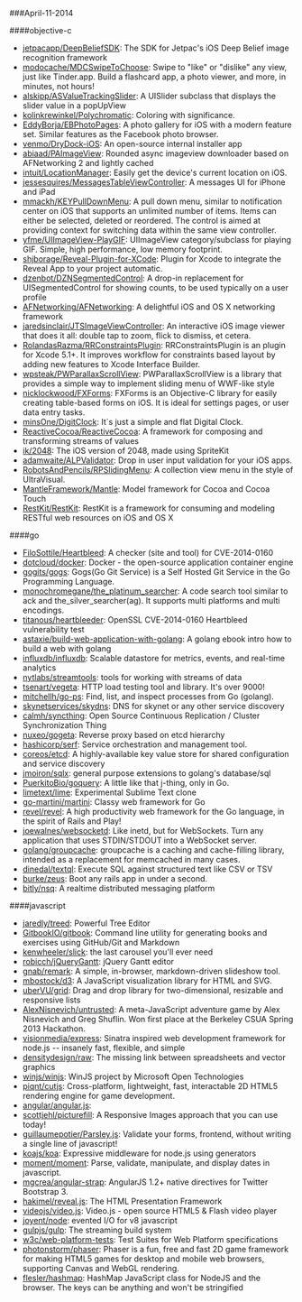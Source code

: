 ###April-11-2014

####objective-c
* [jetpacapp/DeepBeliefSDK](https://github.com/jetpacapp/DeepBeliefSDK): The SDK for Jetpac's iOS Deep Belief image recognition framework
* [modocache/MDCSwipeToChoose](https://github.com/modocache/MDCSwipeToChoose): Swipe to "like" or "dislike" any view, just like Tinder.app. Build a flashcard app, a photo viewer, and more, in minutes, not hours!
* [alskipp/ASValueTrackingSlider](https://github.com/alskipp/ASValueTrackingSlider): A UISlider subclass that displays the slider value in a popUpView
* [kolinkrewinkel/Polychromatic](https://github.com/kolinkrewinkel/Polychromatic): Coloring with significance.
* [EddyBorja/EBPhotoPages](https://github.com/EddyBorja/EBPhotoPages): A photo gallery for iOS with a modern feature set. Similar features as the Facebook photo browser.
* [venmo/DryDock-iOS](https://github.com/venmo/DryDock-iOS): An open-source internal installer app
* [abiaad/PAImageView](https://github.com/abiaad/PAImageView): Rounded async imageview downloader based on AFNetworking 2 and lightly cached
* [intuit/LocationManager](https://github.com/intuit/LocationManager): Easily get the device's current location on iOS.
* [jessesquires/MessagesTableViewController](https://github.com/jessesquires/MessagesTableViewController): A messages UI for iPhone and iPad
* [mmackh/KEYPullDownMenu](https://github.com/mmackh/KEYPullDownMenu): A pull down menu, similar to notification center on iOS that supports an unlimited number of items. Items can either be selected, deleted or reordered. The control is aimed at providing context for switching data within the same view controller.
* [yfme/UIImageView-PlayGIF](https://github.com/yfme/UIImageView-PlayGIF): UIImageView category/subclass for playing GIF. Simple, high performance, low memory footprint.
* [shjborage/Reveal-Plugin-for-XCode](https://github.com/shjborage/Reveal-Plugin-for-XCode): Plugin for Xcode to integrate the Reveal App to your project automatic.
* [dzenbot/DZNSegmentedControl](https://github.com/dzenbot/DZNSegmentedControl): A drop-in replacement for UISegmentedControl for showing counts, to be used typically on a user profile
* [AFNetworking/AFNetworking](https://github.com/AFNetworking/AFNetworking): A delightful iOS and OS X networking framework
* [jaredsinclair/JTSImageViewController](https://github.com/jaredsinclair/JTSImageViewController): An interactive iOS image viewer that does it all: double tap to zoom, flick to dismiss, et cetera.
* [RolandasRazma/RRConstraintsPlugin](https://github.com/RolandasRazma/RRConstraintsPlugin): RRConstraintsPlugin is an plugin for Xcode 5.1+. It improves workflow for constraints based layout by adding new features to Xcode Interface Builder.
* [wpsteak/PWParallaxScrollView](https://github.com/wpsteak/PWParallaxScrollView): PWParallaxScrollView is a library that provides a simple way to implement sliding menu of WWF-like style
* [nicklockwood/FXForms](https://github.com/nicklockwood/FXForms):  FXForms is an Objective-C library for easily creating table-based forms on iOS. It is ideal for settings pages, or user data entry tasks.
* [minsOne/DigitClock](https://github.com/minsOne/DigitClock): It`s just a simple and flat Digital Clock.
* [ReactiveCocoa/ReactiveCocoa](https://github.com/ReactiveCocoa/ReactiveCocoa): A framework for composing and transforming streams of values
* [ik/2048](https://github.com/ik/2048): The iOS version of 2048, made using SpriteKit
* [adamwaite/ALPValidator](https://github.com/adamwaite/ALPValidator): Drop in user input validation for your iOS apps.
* [RobotsAndPencils/RPSlidingMenu](https://github.com/RobotsAndPencils/RPSlidingMenu): A collection view menu in the style of UltraVisual.
* [MantleFramework/Mantle](https://github.com/MantleFramework/Mantle): Model framework for Cocoa and Cocoa Touch
* [RestKit/RestKit](https://github.com/RestKit/RestKit): RestKit is a framework for consuming and modeling RESTful web resources on iOS and OS X

####go
* [FiloSottile/Heartbleed](https://github.com/FiloSottile/Heartbleed): A checker (site and tool) for CVE-2014-0160
* [dotcloud/docker](https://github.com/dotcloud/docker): Docker - the open-source application container engine
* [gogits/gogs](https://github.com/gogits/gogs): Gogs(Go Git Service) is a Self Hosted Git Service in the Go Programming Language.
* [monochromegane/the_platinum_searcher](https://github.com/monochromegane/the_platinum_searcher): A code search tool similar to ack and the_silver_searcher(ag). It supports multi platforms and multi encodings.
* [titanous/heartbleeder](https://github.com/titanous/heartbleeder): OpenSSL CVE-2014-0160 Heartbleed vulnerability test
* [astaxie/build-web-application-with-golang](https://github.com/astaxie/build-web-application-with-golang): A golang ebook intro how to build a web with golang
* [influxdb/influxdb](https://github.com/influxdb/influxdb): Scalable datastore for metrics, events, and real-time analytics
* [nytlabs/streamtools](https://github.com/nytlabs/streamtools): tools for working with streams of data
* [tsenart/vegeta](https://github.com/tsenart/vegeta): HTTP load testing tool and library. It's over 9000!
* [mitchellh/go-ps](https://github.com/mitchellh/go-ps): Find, list, and inspect processes from Go (golang).
* [skynetservices/skydns](https://github.com/skynetservices/skydns): DNS for skynet or any other service discovery
* [calmh/syncthing](https://github.com/calmh/syncthing): Open Source Continuous Replication / Cluster Synchronization Thing
* [nuxeo/gogeta](https://github.com/nuxeo/gogeta): Reverse proxy based on etcd hierarchy
* [hashicorp/serf](https://github.com/hashicorp/serf): Service orchestration and management tool.
* [coreos/etcd](https://github.com/coreos/etcd): A highly-available key value store for shared configuration and service discovery
* [jmoiron/sqlx](https://github.com/jmoiron/sqlx): general purpose extensions to golang's database/sql
* [PuerkitoBio/goquery](https://github.com/PuerkitoBio/goquery): A little like that j-thing, only in Go.
* [limetext/lime](https://github.com/limetext/lime): Experimental Sublime Text clone
* [go-martini/martini](https://github.com/go-martini/martini): Classy web framework for Go
* [revel/revel](https://github.com/revel/revel): A high productivity web framework for the Go language, in the spirit of Rails and Play!
* [joewalnes/websocketd](https://github.com/joewalnes/websocketd): Like inetd, but for WebSockets. Turn any application that uses STDIN/STDOUT into a WebSocket server.
* [golang/groupcache](https://github.com/golang/groupcache): groupcache is a caching and cache-filling library, intended as a replacement for memcached in many cases.
* [dinedal/textql](https://github.com/dinedal/textql): Execute SQL against structured text like CSV or TSV
* [burke/zeus](https://github.com/burke/zeus): Boot any rails app in under a second.
* [bitly/nsq](https://github.com/bitly/nsq): A realtime distributed messaging platform

####javascript
* [jaredly/treed](https://github.com/jaredly/treed): Powerful Tree Editor
* [GitbookIO/gitbook](https://github.com/GitbookIO/gitbook): Command line utility for generating books and exercises using GitHub/Git and Markdown
* [kenwheeler/slick](https://github.com/kenwheeler/slick): the last carousel you'll ever need
* [robicch/jQueryGantt](https://github.com/robicch/jQueryGantt): jQuery Gantt editor
* [gnab/remark](https://github.com/gnab/remark): A simple, in-browser, markdown-driven slideshow tool.
* [mbostock/d3](https://github.com/mbostock/d3): A JavaScript visualization library for HTML and SVG.
* [uberVU/grid](https://github.com/uberVU/grid): Drag and drop library for two-dimensional, resizable and responsive lists
* [AlexNisnevich/untrusted](https://github.com/AlexNisnevich/untrusted): A meta-JavaScript adventure game by Alex Nisnevich and Greg Shuflin. Won first place at the Berkeley CSUA Spring 2013 Hackathon.
* [visionmedia/express](https://github.com/visionmedia/express): Sinatra inspired web development framework for node.js -- insanely fast, flexible, and simple
* [densitydesign/raw](https://github.com/densitydesign/raw): The missing link between spreadsheets and vector graphics
* [winjs/winjs](https://github.com/winjs/winjs): WinJS project by Microsoft Open Technologies
* [piqnt/cutjs](https://github.com/piqnt/cutjs): Cross-platform, lightweight, fast, interactable 2D HTML5 rendering engine for game development.
* [angular/angular.js](https://github.com/angular/angular.js): 
* [scottjehl/picturefill](https://github.com/scottjehl/picturefill): A Responsive Images approach that you can use today!
* [guillaumepotier/Parsley.js](https://github.com/guillaumepotier/Parsley.js): Validate your forms, frontend, without writing a single line of javascript!
* [koajs/koa](https://github.com/koajs/koa): Expressive middleware for node.js using generators
* [moment/moment](https://github.com/moment/moment): Parse, validate, manipulate, and display dates in javascript.
* [mgcrea/angular-strap](https://github.com/mgcrea/angular-strap): AngularJS 1.2+ native directives for Twitter Bootstrap 3.
* [hakimel/reveal.js](https://github.com/hakimel/reveal.js): The HTML Presentation Framework
* [videojs/video.js](https://github.com/videojs/video.js): Video.js - open source HTML5 & Flash video player
* [joyent/node](https://github.com/joyent/node): evented I/O for v8 javascript
* [gulpjs/gulp](https://github.com/gulpjs/gulp): The streaming build system
* [w3c/web-platform-tests](https://github.com/w3c/web-platform-tests): Test Suites for Web Platform specifications
* [photonstorm/phaser](https://github.com/photonstorm/phaser): Phaser is a fun, free and fast 2D game framework for making HTML5 games for desktop and mobile web browsers, supporting Canvas and WebGL rendering.
* [flesler/hashmap](https://github.com/flesler/hashmap): HashMap JavaScript class for NodeJS and the browser. The keys can be anything and won't be stringified
